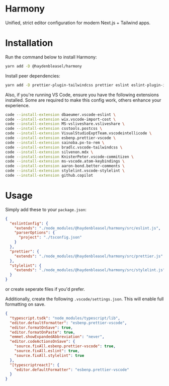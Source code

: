 # Harmony

Unified, strict editor configuration for modern Next.js + Tailwind apps.

# Installation

Run the command below to install Harmony:

```sh
yarn add -D @haydenbleasel/harmony
```

Install peer dependencies:

```sh
yarn add -D prettier-plugin-tailwindcss prettier eslint eslint-plugin-import eslint-plugin-jsx-a11y eslint-plugin-react eslint-plugin-react-hooks @typescript-eslint/eslint-plugin @typescript-eslint/parser stylelint stylelint-prettier
```

Also, if you're running VS Code, ensure you have the following extensions installed. Some are required to make this config work, others enhance your experience.

```sh
code --install-extension dbaeumer.vscode-eslint \
code --install-extension wix.vscode-import-cost \
code --install-extension MS-vsliveshare.vsliveshare \
code --install-extension csstools.postcss \
code --install-extension VisualStudioExptTeam.vscodeintellicode \
code --install-extension esbenp.prettier-vscode \
code --install-extension sainoba.px-to-rem \
code --install-extension bradlc.vscode-tailwindcss \
code --install-extension silvenon.mdx \
code --install-extension KnisterPeter.vscode-commitizen \
code --install-extension ms-vscode.atom-keybindings \
code --install-extension aaron-bond.better-comments \
code --install-extension stylelint.vscode-stylelint \
code --install-extension github.copilot
```

# Usage

Simply add these to your `package.json`:

```json
{
  "eslintConfig": {
    "extends": "./node_modules/@haydenbleasel/harmony/src/eslint.js",
    "parserOptions": {
      "project": "./tsconfig.json"
    }
  },
  "prettier": {
    "extends": "./node_modules/@haydenbleasel/harmony/src/prettier.js"
  },
  "stylelint": {
    "extends": "./node_modules/@haydenbleasel/harmony/src/stylelint.js"
  }
}
```

or create seperate files if you'd prefer.

Additionally, create the following `.vscode/settings.json`. This will enable full formatting on save.

```json
{
  "typescript.tsdk": "node_modules/typescript/lib",
  "editor.defaultFormatter": "esbenp.prettier-vscode",
  "editor.formatOnSave": true,
  "editor.formatOnPaste": true,
  "emmet.showExpandedAbbreviation": "never",
  "editor.codeActionsOnSave": {
    "source.fixAll.esbenp.prettier-vscode": true,
    "source.fixAll.eslint": true,
    "source.fixAll.stylelint": true
  },
  "[typescriptreact]": {
    "editor.defaultFormatter": "esbenp.prettier-vscode"
  }
}
```
